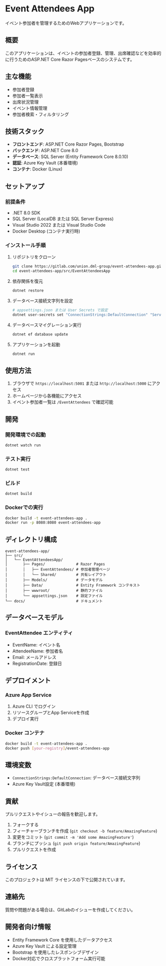 # Event Attendees App

イベント参加者を管理するためのWebアプリケーションです。

## 概要

このアプリケーションは、イベントの参加者登録、管理、出席確認などを効率的に行うためのASP.NET Core Razor Pagesベースのシステムです。

## 主な機能

- 参加者登録
- 参加者一覧表示
- 出席状況管理
- イベント情報管理
- 参加者検索・フィルタリング

## 技術スタック

- **フロントエンド**: ASP.NET Core Razor Pages, Bootstrap
- **バックエンド**: ASP.NET Core 8.0
- **データベース**: SQL Server (Entity Framework Core 8.0.10)
- **認証**: Azure Key Vault (本番環境)
- **コンテナ**: Docker (Linux)

## セットアップ

### 前提条件

- .NET 8.0 SDK
- SQL Server (LocalDB または SQL Server Express)
- Visual Studio 2022 または Visual Studio Code
- Docker Desktop (コンテナ実行時)

### インストール手順

1. リポジトリをクローン
   ```bash
   git clone https://gitlab.com/union.dml-group/event-attendees-app.git
   cd event-attendees-app/src/EventAttendeesApp
   ```

2. 依存関係を復元
   ```bash
   dotnet restore
   ```

3. データベース接続文字列を設定
   ```bash
   # appsettings.json または User Secrets で設定
   dotnet user-secrets set "ConnectionStrings:DefaultConnection" "Server=(localdb)\\mssqllocaldb;Database=EventAttendeesDB;Trusted_Connection=true;MultipleActiveResultSets=true"
   ```

4. データベースマイグレーション実行
   ```bash
   dotnet ef database update
   ```

5. アプリケーションを起動
   ```bash
   dotnet run
   ```

## 使用方法

1. ブラウザで `https://localhost:5001` または `http://localhost:5000` にアクセス
2. ホームページから各機能にアクセス
3. イベント参加者一覧は `/EventAttendees` で確認可能

## 開発

### 開発環境での起動

```bash
dotnet watch run
```

### テスト実行

```bash
dotnet test
```

### ビルド

```bash
dotnet build
```

### Dockerでの実行

```bash
docker build -t event-attendees-app .
docker run -p 8080:8080 event-attendees-app
```

## ディレクトリ構成

```
event-attendees-app/
├── src/
│   └── EventAttendeesApp/
│       ├── Pages/              # Razor Pages
│       │   ├── EventAttendees/ # 参加者管理ページ
│       │   └── Shared/         # 共有レイアウト
│       ├── Models/             # データモデル
│       ├── Data/               # Entity Framework コンテキスト
│       ├── wwwroot/            # 静的ファイル
│       └── appsettings.json    # 設定ファイル
└── docs/                       # ドキュメント
```

## データベースモデル

### EventAttendee エンティティ
- EventName: イベント名
- AttendeeName: 参加者名
- Email: メールアドレス
- RegistrationDate: 登録日

## デプロイメント

### Azure App Service
1. Azure CLI でログイン
2. リソースグループとApp Serviceを作成
3. デプロイ実行

### Docker コンテナ
```bash
docker build -t event-attendees-app .
docker push [your-registry]/event-attendees-app
```

## 環境変数

- `ConnectionStrings:DefaultConnection`: データベース接続文字列
- Azure Key Vault設定 (本番環境)

## 貢献

プルリクエストやイシューの報告を歓迎します。

1. フォークする
2. フィーチャーブランチを作成 (`git checkout -b feature/AmazingFeature`)
3. 変更をコミット (`git commit -m 'Add some AmazingFeature'`)
4. ブランチにプッシュ (`git push origin feature/AmazingFeature`)
5. プルリクエストを作成

## ライセンス

このプロジェクトは MIT ライセンスの下で公開されています。

## 連絡先

質問や問題がある場合は、GitLabのイシューを作成してください。

## 開発者向け情報

- Entity Framework Core を使用したデータアクセス
- Azure Key Vault による設定管理
- Bootstrap を使用したレスポンシブデザイン
- Docker対応でクロスプラットフォーム実行可能
